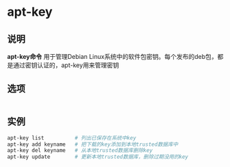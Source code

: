 # **apt-key**

## 说明

**apt-key命令** 用于管理Debian Linux系统中的软件包密钥。每个发布的deb包，都是通过密钥认证的，apt-key用来管理密钥

## 选项

```markdown

```

## 实例

```bash
apt-key list          # 列出已保存在系统中key
apt-key add keyname   # 把下载的key添加到本地trusted数据库中
apt-key del keyname   # 从本地trusted数据库删除key
apt-key update        # 更新本地trusted数据库，删除过期没用的key
```


